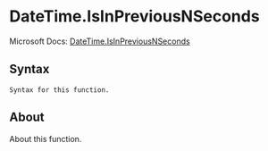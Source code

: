 # DateTime.IsInPreviousNSeconds

Microsoft Docs: [DateTime.IsInPreviousNSeconds](https://docs.microsoft.com/en-us/powerquery-m/datetime-isinpreviousnseconds)

## Syntax

```
Syntax for this function.
```

## About

About this function.


